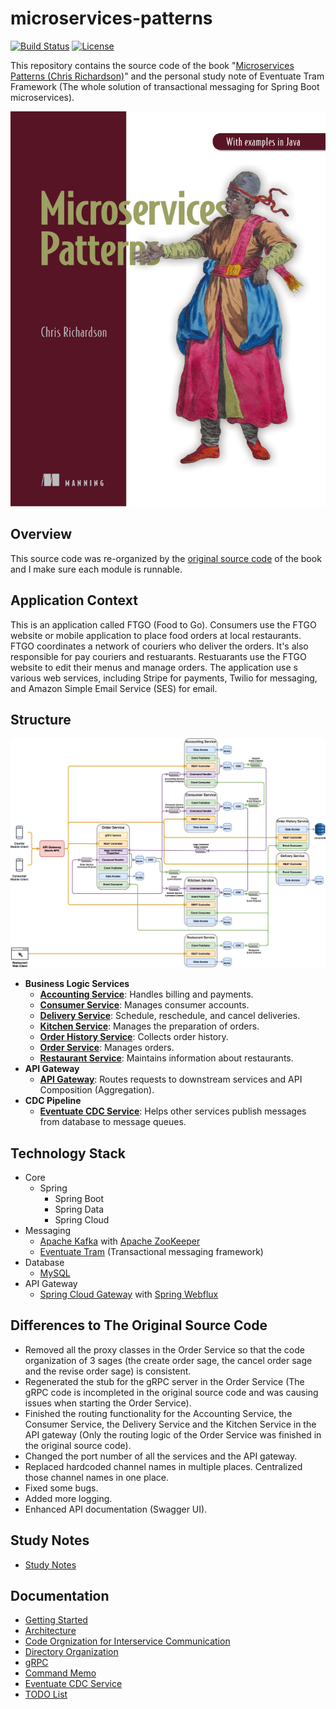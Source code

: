 # microservices-patterns

[![Build Status](https://travis-ci.com/wuyichen24/microservices-patterns.svg?branch=master)](https://travis-ci.com/wuyichen24/microservices-patterns)
[![License](https://img.shields.io/badge/License-Apache%202.0-green.svg)](https://opensource.org/licenses/Apache-2.0) 

This repository contains the source code of the book "[Microservices Patterns (Chris Richardson)](https://www.manning.com/books/microservices-patterns)" and the personal study note of Eventuate Tram Framework (The whole solution of transactional messaging for Spring Boot microservices).

![](docs/Richardson-MP-HI.png)

## Overview
This source code was re-organized by the [original source code](https://github.com/microservices-patterns/ftgo-application) of the book and I make sure each module is runnable.

## Application Context
This is an application called FTGO (Food to Go). Consumers use the FTGO website or mobile application to place food orders at local restaurants. FTGO coordinates a network of couriers who deliver the orders. It's also responsible for pay couriers and restuarants. Restuarants use the FTGO website to edit their menus and manage orders. The application use s various web services, including Stripe for payments, Twilio for messaging, and Amazon Simple Email Service (SES) for email.

## Structure
![](docs/diagrams/architecture.png)
- **Business Logic Services**
   - [**Accounting Service**](docs/services/accounting_service.md): Handles billing and payments.
   - [**Consumer Service**](docs/services/consumer_service.md): Manages consumer accounts.
   - [**Delivery Service**](docs/services/delivery_service.md): Schedule, reschedule, and cancel deliveries.
   - [**Kitchen Service**](docs/services/kitchen_service.md): Manages the preparation of orders.
   - [**Order History Service**](docs/services/order_history_service.md): Collects order history.
   - [**Order Service**](docs/services/order_service.md): Manages orders.
   - [**Restaurant Service**](docs/services/restaurant_service.md): Maintains information about restaurants.
- **API Gateway**
   - [**API Gateway**](docs/services/api_gateway.md): Routes requests to downstream services and API Composition (Aggregation).
- **CDC Pipeline**
   - [**Eventuate CDC Service**](docs/services/eventuate_cdc_service.md): Helps other services publish messages from database to message queues.

## Technology Stack
- Core
   - Spring
      - Spring Boot
      - Spring Data
      - Spring Cloud
- Messaging
   - [Apache Kafka](https://kafka.apache.org/) with [Apache ZooKeeper](https://zookeeper.apache.org/)
   - [Eventuate Tram](https://eventuate.io/abouteventuatetram.html) (Transactional messaging framework)
- Database
   - [MySQL](https://www.mysql.com/)
- API Gateway
   - [Spring Cloud Gateway](https://spring.io/projects/spring-cloud-gateway) with [Spring Webflux](https://docs.spring.io/spring/docs/current/spring-framework-reference/web-reactive.html)

## Differences to The Original Source Code
- Removed all the proxy classes in the Order Service so that the code organization of 3 sages (the create order sage, the cancel order sage and the revise order sage) is consistent.
- Regenerated the stub for the gRPC server in the Order Service (The gRPC code is incompleted in the original source code and was causing issues when starting the Order Service).
- Finished the routing functionality for the Accounting Service, the Consumer Service, the Delivery Service and the Kitchen Service in the API gateway (Only the routing logic of the Order Service was finished in the original source code).
- Changed the port number of all the services and the API gateway.
- Replaced hardcoded channel names in multiple places. Centralized those channel names in one place.
- Fixed some bugs.
- Added more logging.
- Enhanced API documentation (Swagger UI).

## Study Notes
- [Study Notes](https://docs.google.com/document/d/1MkeEUyWfDU7HYYCo26GyaVbBHIS29iZ6FnOxuJ_4JHc/edit?usp=sharing)

## Documentation
- [Getting Started](docs/getting_started.md)
- [Architecture](docs/architecture.md)
- [Code Orgnization for Interservice Communication](docs/code_orgnization_for_interservice_communication.md)
- [Directory Organization](docs/directory_organization.md)
- [gRPC](docs/grpc.md)
- [Command Memo](docs/command_memo.md)
- [Eventuate CDC Service](docs/services/eventuate_cdc_service.md)
- [TODO List](docs/todo.md)
